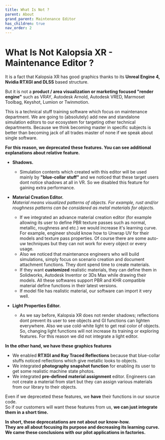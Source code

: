 ```yaml
---
title: What Is Not ?
parent: About
grand_parent: Maintenance Editor
has_children: true
nav_order: 2
---
```


# **What Is Not Kalopsia XR - Maintenance Editor ?**

It is a fact that Kalopsia XR has good graphics thanks to its **Unreal Engine 4, Nvidia RTXGI and DLSS** based structure.

But it is not a **product / area visualization or marketing focused "render engine"** such as VRAY, Autodesk Arnold, Autodesk VRED, Marmoset Toolbag, Keyshot, Lumion or Twinmotion.

This is a technical stuff training software which focus on maintenance department. We are going to (absolutely) add new and standalone simulation editors to our ecosystem for targeting other technical departments. Because we think becoming master in specific subjects is better than becoming jack of all trades master of none if we speak about single software.

**For this reason, we deprecated these features. You can see additional explanations about relative feature.**
+ **Shadows.**
   - Simulation contents which created with this editor will be used mainly by **"blue-collar stuff"** and we noticed that these target users dont notice shadows at all in VR. So we disabled this feature for gaining extra performance.

+ **Material Creation Editor.**\
*Material means visualized patterns of objects. For example, rust and/or roughness patterns can be considered as metal materials for objects.*
   - If we integrated an advance material creation editor (for example allowing its user to define PBR texture passes such as normal, metallic, roughness and etc.) we would increase it's learning curve.\
     For example, engineer should know how to Unwrap UV for their models and texture pass properties. Of course there are some auto-uw techniques but they can not work for every object or every usage.
   - Also we noticed that maintenance engineers who will build simulations, simply focus on scenario creation and document  attachment functions. They dont spend time to create materials.
   - If they want **customized** realistic materials, they can define them in Solidworks, Autodesk Inventor or 3Ds Max while drawing their models. All these softwares support PBR and KHR compatible material define functions in their latest versions.
   - If model file has realistic material, our software can import it very well.
+ **Light Properties Editor.**
   - As we say before, Kalopsia XR does not render shadows; reflections dont prevent its user to see objects and GI functions can lighten everywhere. Also we use cold-white light to get real color of objects. So, changing light functions will not increase its training or exploring features. For this reason we did not integrate a light editor.

**In the other hand, we have these graphics features**
+ We enabled **RTXGI and Ray Traced Reflections** because that blue-collar stuffs noticed reflections which give metallic looks to objects.
+ We integrated **photography snapshot function** for enabling its user to get some realistic machine state photos.
+ We integrated **pre-defined material assignment** editor. Engineers can not create a material from start but they can assign various materials from our library to their objects.

Even if we depreceted these features, we **have** their functions in our source code.\
So if our customers will want these features from us, **we can just integrate them in a short time.**

**In short, these deprecatations are not about our know-how.\
They are all about focusing its purpose and decreasing its learning curve.\
We came these conclusions with our pilot applications in factories.**
